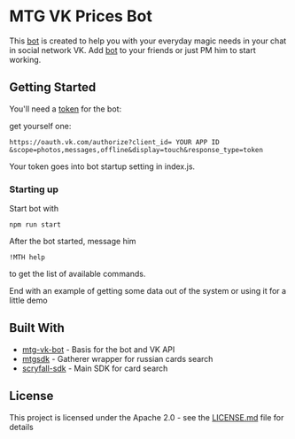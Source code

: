 # MTG VK Prices Bot

This [bot](https://vk.com/mtgpricebot) is created to help you with your everyday magic needs in your chat in social network VK. Add [bot](https://vk.com/mtgpricebot) to your friends or just PM him to start working. 

## Getting Started

You'll need a [token](https://vk.com/dev/access_token) for the bot:

get yourself one:
```
https://oauth.vk.com/authorize?client_id= YOUR APP ID &scope=photos,messages,offline&display=touch&response_type=token
```

Your token goes into bot startup setting in index.js.


### Starting up

Start bot with 
```
npm run start
```

After the bot started, message him 

```
!MTH help
```
to get the list of available commands.


End with an example of getting some data out of the system or using it for a little demo

## Built With

* [mtg-vk-bot](https://github.com/vitalyavolyn/node-vk-bot) - Basis for the bot and VK API
* [mtgsdk](https://github.com/MagicTheGathering/mtg-sdk-javascript) - Gatherer wrapper for russian cards search
* [scryfall-sdk](https://github.com/Yuudaari/scryfall-sdk) - Main SDK for card search

## License

This project is licensed under the Apache 2.0 - see the [LICENSE.md](LICENSE) file for details
